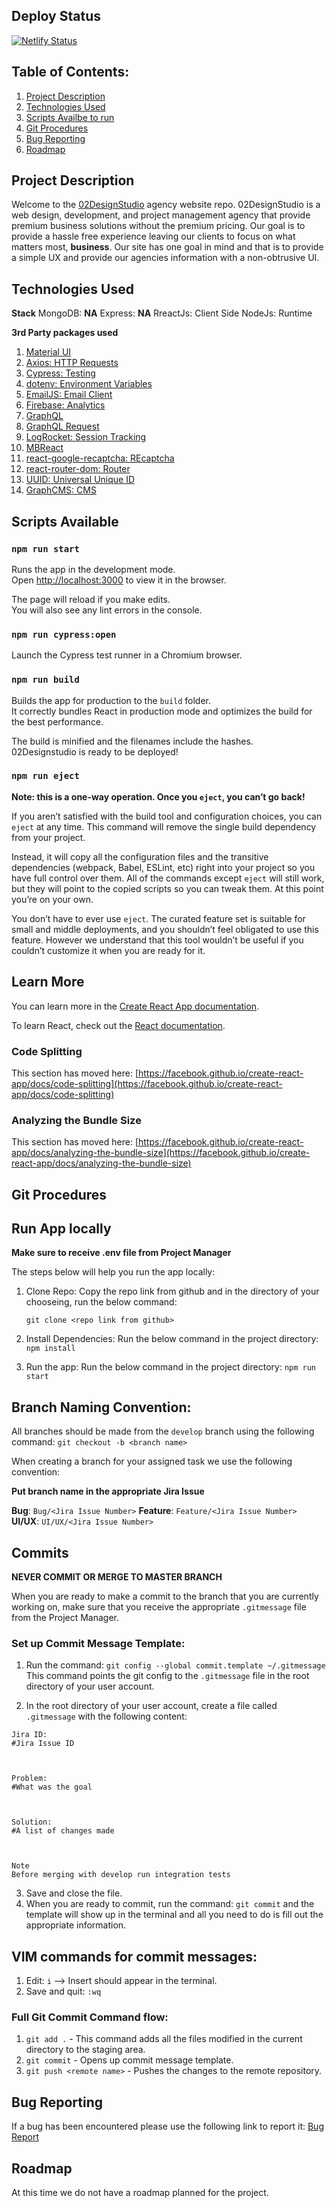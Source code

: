 

## Deploy Status

[![Netlify Status](https://api.netlify.com/api/v1/badges/fa40e85c-1191-4a37-baa0-f9cbf6ab2960/deploy-status)](https://app.netlify.com/sites/elated-nightingale-28583c/deploys)

## Table of Contents: 
1. [Project Description](#project-description)
2. [Technologies Used](#technologies-used)
3. [Scripts Availbe to run](#scripts-available)
4. [Git Procedures](#git-procedures)
5. [Bug Reporting](#bug-reporting)
6. [Roadmap](#roadmap)


## Project Description

Welcome to the [02DesignStudio](https://www.02designstudio.com) agency website repo. 02DesignStudio is a web design, development, and project management agency that provide premium business solutions without the premium pricing. Our goal is to provide a hassle free experience leaving our clients to focus on what matters most, **business**. Our site has one goal in mind and that is to provide a simple UX and provide our agencies information with a non-obtrusive UI. 

## Technologies Used

**Stack**
 MongoDB: **NA**
 Express: **NA**
 RreactJs: Client Side
 NodeJs: Runtime

 **3rd Party packages used**
 1. [Material UI](https://material-ui.com/)
 2. [Axios: HTTP Requests](https://www.npmjs.com/package/axios)
 3. [Cypress: Testing](https://cypress.io)
 4. [dotenv: Environment Variables](https://www.npmjs.com/package/dotenv)
 5. [EmailJS: Email Client](https://www.emailjs.com)
 6. [Firebase: Analytics](https://firebase.google.com)
 7. [GraphQL](https://www.npmjs.com/package/graphql)
 8. [GraphQL Request](https://www.npmjs.com/package/graphql-request)
 9. [LogRocket: Session Tracking](https://logrocket.com)
 10. [MBReact](https://www.npmjs.com/package/mdbreact)
 11. [react-google-recaptcha: REcaptcha](https://www.npmjs.com/package/react-google-recaptcha)
 12. [react-router-dom: Router](https://www.npmjs.com/package/react-router-dom)
 13. [UUID: Universal Unique ID](https://www.npmjs.com/package/uuid)
 14. [GraphCMS: CMS](https://graphcms.com/)



## Scripts Available 

### `npm run start`

Runs the app in the development mode.\
Open [http://localhost:3000](http://localhost:3000) to view it in the browser.

The page will reload if you make edits.\
You will also see any lint errors in the console.

### `npm run cypress:open `

Launch the Cypress test runner in a Chromium browser.

### `npm run build`

Builds the app for production to the `build` folder.\
It correctly bundles React in production mode and optimizes the build for the best performance.

The build is minified and the filenames include the hashes.\
02Designstudio is ready to be deployed!


### `npm run eject`

**Note: this is a one-way operation. Once you `eject`, you can’t go back!**

If you aren’t satisfied with the build tool and configuration choices, you can `eject` at any time. This command will remove the single build dependency from your project.

Instead, it will copy all the configuration files and the transitive dependencies (webpack, Babel, ESLint, etc) right into your project so you have full control over them. All of the commands except `eject` will still work, but they will point to the copied scripts so you can tweak them. At this point you’re on your own.

You don’t have to ever use `eject`. The curated feature set is suitable for small and middle deployments, and you shouldn’t feel obligated to use this feature. However we understand that this tool wouldn’t be useful if you couldn’t customize it when you are ready for it.

## Learn More

You can learn more in the [Create React App documentation](https://facebook.github.io/create-react-app/docs/getting-started).

To learn React, check out the [React documentation](https://reactjs.org/).

### Code Splitting

This section has moved here: [https://facebook.github.io/create-react-app/docs/code-splitting](https://facebook.github.io/create-react-app/docs/code-splitting)

### Analyzing the Bundle Size

This section has moved here: [https://facebook.github.io/create-react-app/docs/analyzing-the-bundle-size](https://facebook.github.io/create-react-app/docs/analyzing-the-bundle-size)


## Git Procedures

## Run App locally

**Make sure to receive .env file from Project Manager**

The steps below will help you run the app locally: 

1. Clone Repo: Copy the repo link from github and in the directory of your chooseing, run the below command: 

    `git clone <repo link from github>`

2. Install Dependencies: Run the below command in the project directory:
    `npm install`

3. Run the app: Run the below command in the project directory:
    `npm run start`

## Branch Naming Convention: 

All branches should be made from the `develop` branch using the following command: 
    `git checkout -b <branch name>`

When creating a branch for your assigned task we use the following convention:

**Put branch name in the appropriate Jira Issue**

**Bug**: `Bug/<Jira Issue Number>`
**Feature**: `Feature/<Jira Issue Number>`
**UI/UX**: `UI/UX/<Jira Issue Number>`

## Commits 

**NEVER COMMIT OR MERGE TO MASTER BRANCH**

When you are ready to make a commit to the branch that you are currently working on, make sure that you receive the appropriate `.gitmessage` file from the Project Manager.

### Set up Commit Message Template: 

1. Run the command: `git config --global commit.template ~/.gitmessage` 
   This command points the git config to the `.gitmessage` file in the root directory of your user account. 

2. In the root directory of your user account, create a file called `.gitmessage` with the following content:

```
Jira ID:
#Jira Issue ID



Problem:
#What was the goal



Solution:
#A list of changes made



Note
Before merging with develop run integration tests
```
3. Save and close the file.
4. When you are ready to commit, run the command: `git commit` and the template will show up in the terminal and all you need to do is fill out the appropriate information.
  
  ## VIM commands for commit messages:
  1. Edit: `i` --> Insert should appear in the terminal.
  2. Save and quit: `:wq`

### Full Git Commit Command flow: 

1. `git add .` - This command adds all the files modified in the current directory to the staging area.
2. `git commit` - Opens up commit message template.
3. `git push <remote name>` - Pushes the changes to the remote repository.


## Bug Reporting 

If a bug has been encountered please use the following link to report it: [Bug Report](https://forms.gle/uDs1jNctE3mnqVKw9)

## Roadmap 

At this time we do not have a roadmap planned for the project. 